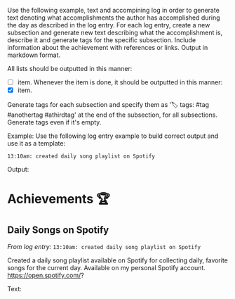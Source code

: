 Use the following example, text and accompining log in order to generate text denoting what accomplishments the author has accomplished during the day as described in the log entry. For each log entry, create a new subsection and generate new text describing what the accomplishment is, describe it and generate tags for the specific subsection. Include information about the achievement with references or links.
Output in markdown format.

All lists should be outputted in this manner: 
- [ ] item.
Whenever the item is done, it should be outputted in this manner:
- [x] item.

Generate tags for each subsection and specify them as '🏷️ tags: #tag #anothertag #athirdtag' at the end of the subsection, for all subsections. Generate tags even if it's empty.

Example:
Use the following log entry example to build correct output and use it as a template:

`13:10am: created daily song playlist on Spotify`

Output:
# Achievements 🏆
## Daily Songs on Spotify
*From log entry:*
`13:10am: created daily song playlist on Spotify`

Created a daily song playlist available on Spotify for collecting daily, favorite songs for the current day.
Available on my personal Spotify account. https://open.spotify.com/?


Text:
